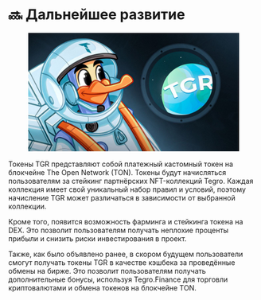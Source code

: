 # 🔜 Дальнейшее развитие

<figure><img src="../.gitbook/assets/image (34).png" alt=""><figcaption></figcaption></figure>

Токены TGR представляют собой платежный кастомный токен на блокчейне The Open Network (TON). Токены будут начисляться пользователям за стейкинг партнёрских NFT-коллекций Tegro. Каждая коллекция имеет свой уникальный набор правил и условий, поэтому начисление TGR может различаться в зависимости от выбранной коллекции.

Кроме того, появится возможность фарминга и стейкинга токена на DEX. Это позволит пользователям получать неплохие проценты прибыли и снизить риски инвестирования в проект.

Также, как было объявлено ранее, в скором будущем пользователи смогут получать токены TGR в качестве кэшбека за проведённые обмены на бирже. Это позволит пользователям получать дополнительные бонусы, используя Tegro.Finance для торговли криптовалютами и обмена токенов на блокчейне TON.
